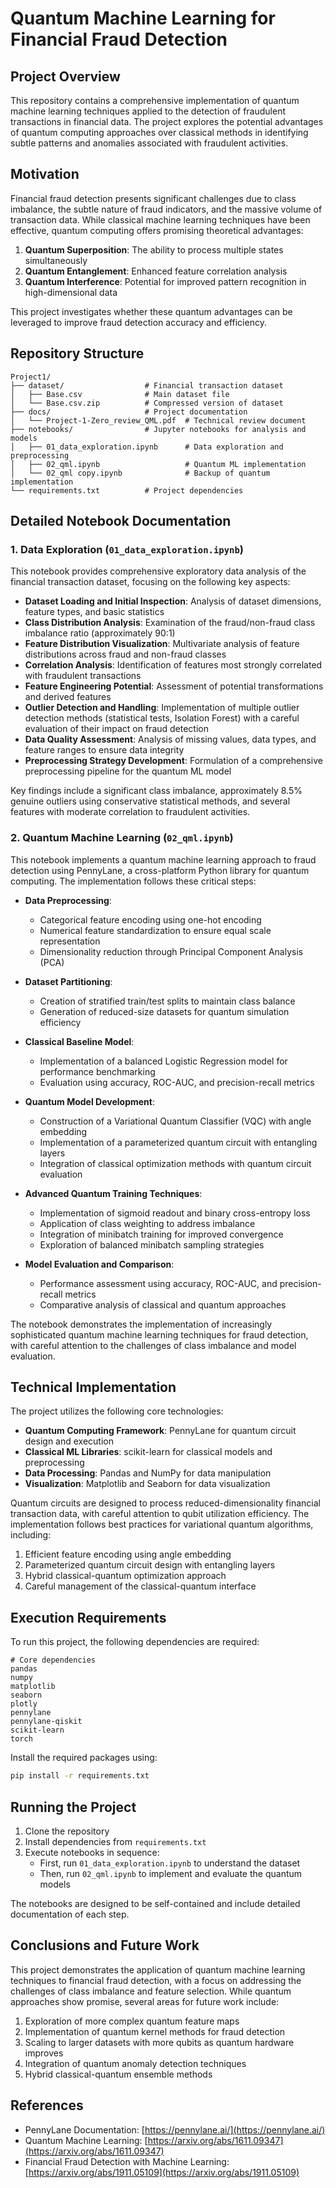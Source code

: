 # Quantum Machine Learning for Financial Fraud Detection

## Project Overview

This repository contains a comprehensive implementation of quantum machine learning techniques applied to the detection of fraudulent transactions in financial data. The project explores the potential advantages of quantum computing approaches over classical methods in identifying subtle patterns and anomalies associated with fraudulent activities.

## Motivation

Financial fraud detection presents significant challenges due to class imbalance, the subtle nature of fraud indicators, and the massive volume of transaction data. While classical machine learning techniques have been effective, quantum computing offers promising theoretical advantages:

1. **Quantum Superposition**: The ability to process multiple states simultaneously
2. **Quantum Entanglement**: Enhanced feature correlation analysis
3. **Quantum Interference**: Potential for improved pattern recognition in high-dimensional data

This project investigates whether these quantum advantages can be leveraged to improve fraud detection accuracy and efficiency.

## Repository Structure

```
Project1/
├── dataset/                  # Financial transaction dataset
│   ├── Base.csv              # Main dataset file
│   └── Base.csv.zip          # Compressed version of dataset
├── docs/                     # Project documentation
│   └── Project-1-Zero_review_QML.pdf  # Technical review document
├── notebooks/                # Jupyter notebooks for analysis and models
│   ├── 01_data_exploration.ipynb      # Data exploration and preprocessing
│   ├── 02_qml.ipynb                   # Quantum ML implementation
│   └── 02_qml copy.ipynb              # Backup of quantum implementation
└── requirements.txt          # Project dependencies
```

## Detailed Notebook Documentation

### 1. Data Exploration (`01_data_exploration.ipynb`)

This notebook provides comprehensive exploratory data analysis of the financial transaction dataset, focusing on the following key aspects:

- **Dataset Loading and Initial Inspection**: Analysis of dataset dimensions, feature types, and basic statistics
- **Class Distribution Analysis**: Examination of the fraud/non-fraud class imbalance ratio (approximately 90:1)
- **Feature Distribution Visualization**: Multivariate analysis of feature distributions across fraud and non-fraud classes
- **Correlation Analysis**: Identification of features most strongly correlated with fraudulent transactions
- **Feature Engineering Potential**: Assessment of potential transformations and derived features
- **Outlier Detection and Handling**: Implementation of multiple outlier detection methods (statistical tests, Isolation Forest) with a careful evaluation of their impact on fraud detection
- **Data Quality Assessment**: Analysis of missing values, data types, and feature ranges to ensure data integrity
- **Preprocessing Strategy Development**: Formulation of a comprehensive preprocessing pipeline for the quantum ML model

Key findings include a significant class imbalance, approximately 8.5% genuine outliers using conservative statistical methods, and several features with moderate correlation to fraudulent activities.

### 2. Quantum Machine Learning (`02_qml.ipynb`)

This notebook implements a quantum machine learning approach to fraud detection using PennyLane, a cross-platform Python library for quantum computing. The implementation follows these critical steps:

- **Data Preprocessing**:
  - Categorical feature encoding using one-hot encoding
  - Numerical feature standardization to ensure equal scale representation
  - Dimensionality reduction through Principal Component Analysis (PCA)
  
- **Dataset Partitioning**:
  - Creation of stratified train/test splits to maintain class balance
  - Generation of reduced-size datasets for quantum simulation efficiency

- **Classical Baseline Model**:
  - Implementation of a balanced Logistic Regression model for performance benchmarking
  - Evaluation using accuracy, ROC-AUC, and precision-recall metrics

- **Quantum Model Development**:
  - Construction of a Variational Quantum Classifier (VQC) with angle embedding
  - Implementation of a parameterized quantum circuit with entangling layers
  - Integration of classical optimization methods with quantum circuit evaluation

- **Advanced Quantum Training Techniques**:
  - Implementation of sigmoid readout and binary cross-entropy loss
  - Application of class weighting to address imbalance
  - Integration of minibatch training for improved convergence
  - Exploration of balanced minibatch sampling strategies

- **Model Evaluation and Comparison**:
  - Performance assessment using accuracy, ROC-AUC, and precision-recall metrics
  - Comparative analysis of classical and quantum approaches

The notebook demonstrates the implementation of increasingly sophisticated quantum machine learning techniques for fraud detection, with careful attention to the challenges of class imbalance and model evaluation.

## Technical Implementation

The project utilizes the following core technologies:

- **Quantum Computing Framework**: PennyLane for quantum circuit design and execution
- **Classical ML Libraries**: scikit-learn for classical models and preprocessing
- **Data Processing**: Pandas and NumPy for data manipulation
- **Visualization**: Matplotlib and Seaborn for data visualization

Quantum circuits are designed to process reduced-dimensionality financial transaction data, with careful attention to qubit utilization efficiency. The implementation follows best practices for variational quantum algorithms, including:

1. Efficient feature encoding using angle embedding
2. Parameterized quantum circuit design with entangling layers
3. Hybrid classical-quantum optimization approach
4. Careful management of the classical-quantum interface

## Execution Requirements

To run this project, the following dependencies are required:

```
# Core dependencies
pandas
numpy
matplotlib
seaborn
plotly
pennylane
pennylane-qiskit
scikit-learn
torch
```

Install the required packages using:

```bash
pip install -r requirements.txt
```

## Running the Project

1. Clone the repository
2. Install dependencies from `requirements.txt`
3. Execute notebooks in sequence:
   - First, run `01_data_exploration.ipynb` to understand the dataset
   - Then, run `02_qml.ipynb` to implement and evaluate the quantum models

The notebooks are designed to be self-contained and include detailed documentation of each step.

## Conclusions and Future Work

This project demonstrates the application of quantum machine learning techniques to financial fraud detection, with a focus on addressing the challenges of class imbalance and feature selection. While quantum approaches show promise, several areas for future work include:

1. Exploration of more complex quantum feature maps
2. Implementation of quantum kernel methods for fraud detection
3. Scaling to larger datasets with more qubits as quantum hardware improves
4. Integration of quantum anomaly detection techniques
5. Hybrid classical-quantum ensemble methods

## References

- PennyLane Documentation: [https://pennylane.ai/](https://pennylane.ai/)
- Quantum Machine Learning: [https://arxiv.org/abs/1611.09347](https://arxiv.org/abs/1611.09347)
- Financial Fraud Detection with Machine Learning: [https://arxiv.org/abs/1911.05109](https://arxiv.org/abs/1911.05109)
